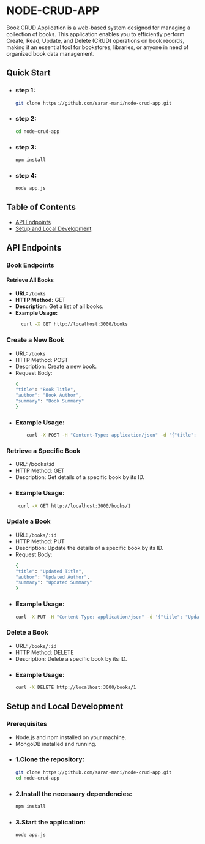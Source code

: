 # NODE-CRUD-APP

Book CRUD Application is a web-based system designed for managing a collection of books. This application enables you to efficiently perform Create, Read, Update, and Delete (CRUD) operations on book records, making it an essential tool for bookstores, libraries, or anyone in need of organized book data management.

## Quick Start
- ### step 1:
  ```bash
  git clone https://github.com/saran-mani/node-crud-app.git
- ### step 2:
  ```bash
  cd node-crud-app
- ### step 3:
  ```bash
  npm install
- ### step 4:
  ```bash
  node app.js
## Table of Contents

- [API Endpoints](#api-endpoints)
- [Setup and Local Development](#setup-and-local-development)

## API Endpoints

### Book Endpoints

#### Retrieve All Books

- **URL:** `/books`
- **HTTP Method:** GET
- **Description:** Get a list of all books.
- **Example Usage:**
  ```bash
    curl -X GET http://localhost:3000/books
### Create a New Book
- URL: `/books`
- HTTP Method: POST
- Description: Create a new book.
- Request Body:
  ```bash
  {
  "title": "Book Title",
  "author": "Book Author",
  "summary": "Book Summary"
  }
- ### Example Usage:
  ```bash
      curl -X POST -H "Content-Type: application/json" -d '{"title": "Book Title", "author": "Book Author", "summary": "Book Summary"}' http://localhost:3000/books
### Retrieve a Specific Book
- URL: /books/:id
- HTTP Method: GET
- Description: Get details of a specific book by its ID.
- ### Example Usage:
  ```bash
   curl -X GET http://localhost:3000/books/1

### Update a Book
- URL: `/books/:id`
- HTTP Method: PUT
- Description: Update the details of a specific book by its ID.
- Request Body:
  ```bash
  {
  "title": "Updated Title",
  "author": "Updated Author",
  "summary": "Updated Summary"
  }
- ### Example Usage:
  ```bash
  curl -X PUT -H "Content-Type: application/json" -d '{"title": "Updated Title", "author": "Updated Author", "summary": "Updated Summary"}' http://localhost:3000/books/1
### Delete a Book
- URL: `/books/:id`
- HTTP Method: DELETE
- Description: Delete a specific book by its ID.
- ### Example Usage:
  ```bash
  curl -X DELETE http://localhost:3000/books/1

## Setup and Local Development
### Prerequisites
- Node.js and npm installed on your machine.
- MongoDB installed and running.
- ### 1.Clone the repository:
  ```bash
  git clone https://github.com/saran-mani/node-crud-app.git
  cd node-crud-app
  
- ### 2.Install the necessary dependencies:
   ```bash 
   npm install
- ### 3.Start the application:
   ```bash
   node app.js

